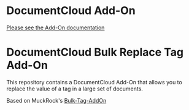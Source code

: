 
# DocumentCloud Add-On

[Please see the Add-On documentation](https://github.com/MuckRock/documentcloud-hello-world-addon/wiki/)

# DocumentCloud Bulk Replace Tag Add-On

This repository contains a DocumentCloud Add-On that allows you to replace the value of a tag in a large set of documents.

Based on MuckRock's [Bulk-Tag-AddOn](https://github.com/MuckRock/Bulk-Tag-AddOn)